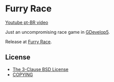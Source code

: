 
[COPYING]: ./COPYING
[Furry Race]: https://cacilhas.info/misc/frace/
[GDevelop5]: https://gdevelop.io/
[The 3-Clause BSD License]: https://opensource.org/license/bsd-3-clause/
[Youtube pt-BR video]: https://youtu.be/5y7jxZ20kSY

# Furry Race

[Youtube pt-BR video][]

Just an uncompromising race game in [GDevelop5][].

Release at [Furry Race][].

## License

- [The 3-Clause BSD License][]
- [COPYING][]
